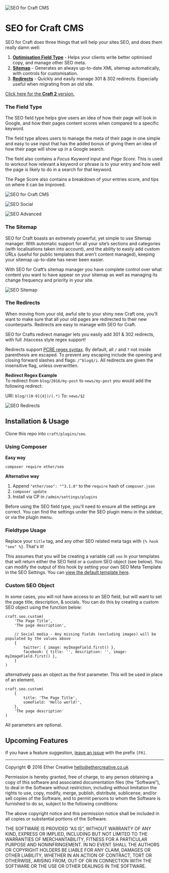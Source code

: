 ![SEO for Craft CMS](resources/imgs/banner.jpg)

# SEO for Craft CMS

SEO for Craft does three things that will help your sites SEO, and does them really damn well:

1. [**Optimisation Field Type**](#the-field-type) - Helps your clients write better optimised copy, and manage other SEO meta.
2. [**Sitemap**](#the-sitemap) - Generates an always up-to-date XML sitemap automatically, with controls for customisation.
3. [**Redirects**](#the-redirects) - Quickly and easily manage 301 & 302 redirects. Especially useful when migrating from an old site.

[Click here for the **Craft 2** version.](https://github.com/ethercreative/seo/tree/v2)

### The Field Type

The SEO field type helps give users an idea of how their page will look in Google, and how their pages content scores when compared to a specific keyword.

The field type allows users to manage the meta of their page in one simple and easy to use input that has the added bonus of giving them an idea of how their page will show up in a Google search.

The field also contains a *Focus Keyword* input and *Page Score*. This is used to workout how relevant a keyword or phrase is to your entry and how well the page is likely to do in a search for that keyword.

The Page Score also contains a breakdown of your entries score, and tips on where it can be improved.

![SEO for Craft CMS](resources/imgs/fieldtype.jpg)

![SEO Social](resources/imgs/fieldtype-social.jpg)

![SEO Advanced](resources/imgs/fieldtype-advanced.jpg)

### The Sitemap

SEO for Craft boasts an extremely powerful, yet simple to use Sitemap manager. With automatic support for all your site’s sections and categories (with localisations taken into account), and the ability to easily add custom URLs (useful for public templates that aren’t content managed), keeping your sitemap up-to-date has never been easier.

With SEO for Craft’s sitemap manager you have complete control over what content you want to have appear on your sitemap as well as managing its change frequency and priority in your site.

![SEO Sitemap](resources/imgs/sitemap.jpg)

### The Redirects

When moving from your old, awful site to your shiny new Craft one, you’ll want to make sure that all your old pages are redirected to their new counterparts. Redirects are easy to manage with SEO for Craft.

SEO for Crafts redirect manager lets you easily add 301 & 302 redirects, with full .htaccess style regex support!

Redirects support [PCRE regex syntax](http://php.net/manual/en/reference.pcre.pattern.syntax.php). By default, all `/` and `?` not inside parenthesis are escaped. To prevent any escaping include the opening and closing forward slashes and flags: `/^blog$/i`. All redirects are given the insensitive flag, unless overwritten. 

**Redirect Regex Example**  
To redirect from `blog/2016/my-post` to `news/my-post` you would add the following redirect:

URI: `blog/([0-9]{4})/(.*)` To: `news/$2`

![SEO Redirects](resources/imgs/redirects.jpg)

## Installation & Usage

Clone this repo into `craft/plugins/seo`.

### Using Composer

**Easy way**

`composer require ether/seo`

**Alternative way**
1. Append `"ether/seo": "^3.1.0"` to the `require` hash of `composer.json`
2. `composer update`
3. Install via CP in `/admin/settings/plugins`

Before using the SEO field type, you’ll need to ensure all the settings are correct. You can find the settings under the SEO plugin menu in the sidebar, or via the plugin menu.

### Fieldtype Usage

Replace your `title` tag, and any other SEO related meta tags with `{% hook "seo" %}`. That's it!

This assumes that you will be creating a variable call `seo` in your templates that will return either the SEO field or a custom SEO object (see below). You can modify the output of this hook by setting your own SEO Meta Template in the SEO Settings. You can [view the default template here](https://github.com/ethercreative/seo/blob/v3/src/templates/_seo/meta.twig).

### Custom SEO Object

In some cases, you will not have access to an SEO field, but will want to set the page title, description, & socials. You can do this by creating a custom SEO object using the function below:

```twig
craft.seo.custom(
    'The Page Title', 
    'The page description',
    
    // Social media - Any missing fields (excluding images) will be populated by the values above
    {
        twitter: { image: myImageField.first() },
        facebook: { title: '', description: '', image: myImageField.first() },
    }
)
```

alternatively pass an object as the first parameter. This will be used in place of an element.

```twig
craft.seo.custom(
    {
        title: 'The Page Title',
        someField: 'Hello world!',
    },
    'The page description'
)
```

All parameters are optional.

## Upcoming Features

If you have a feature suggestion, [leave an issue](https://github.com/ethercreative/seo/issues) with the prefix `[FR]`.  

---

Copyright © 2016 Ether Creative <hello@ethercreative.co.uk>

Permission is hereby granted, free of charge, to any person obtaining a copy of this software and associated documentation files (the “Software”), to deal in the Software without restriction, including without limitation the rights to use, copy, modify, merge, publish, distribute, sublicense, and/or sell copies of the Software, and to permit persons to whom the Software is furnished to do so, subject to the following conditions:

The above copyright notice and this permission notice shall be included in all copies or substantial portions of the Software.

THE SOFTWARE IS PROVIDED “AS IS”, WITHOUT WARRANTY OF ANY KIND, EXPRESS OR IMPLIED, INCLUDING BUT NOT LIMITED TO THE WARRANTIES OF MERCHANTABILITY, FITNESS FOR A PARTICULAR PURPOSE AND NONINFRINGEMENT. IN NO EVENT SHALL THE AUTHORS OR COPYRIGHT HOLDERS BE LIABLE FOR ANY CLAIM, DAMAGES OR OTHER LIABILITY, WHETHER IN AN ACTION OF CONTRACT, TORT OR OTHERWISE, ARISING FROM, OUT OF OR IN CONNECTION WITH THE SOFTWARE OR THE USE OR OTHER DEALINGS IN THE SOFTWARE.
